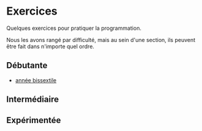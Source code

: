 # Exercices

Quelques exercices pour pratiquer la programmation.

Nous les avons rangé par difficulté, mais au sein d'une section, ils peuvent être fait dans n'importe quel ordre.


## Débutante

  * [année bissextile](https://github.com/djangogirlsbdx/ressources-et-supports/blob/master/exercises/leap_year.md)


## Intermédiaire



## Expérimentée
